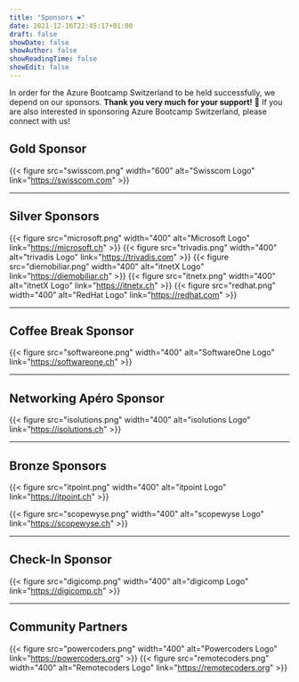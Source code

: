 ```yaml
---
title: "Sponsors ❤️"
date: 2021-12-16T22:45:17+01:00
draft: false
showDate: false
showAuthor: false
showReadingTime: false
showEdit: false
---
```


In order for the Azure Bootcamp Switzerland to be held successfully, we depend on our sponsors. **Thank you very much for your support!** 🙏 If you are also interested in sponsoring Azure Bootcamp Switzerland, please connect with us!


## Gold Sponsor
{{< figure src="swisscom.png" width="600" alt="Swisscom Logo" link="https://swisscom.com" >}}

----

## Silver Sponsors
{{< figure src="microsoft.png" width="400" alt="Microsoft Logo" link="https://microsoft.ch" >}}
{{< figure src="trivadis.png" width="400" alt="trivadis Logo" link="https://trivadis.com" >}}
{{< figure src="diemobiliar.png" width="400" alt="itnetX Logo" link="https://diemobiliar.ch" >}}
{{< figure src="itnetx.png" width="400" alt="itnetX Logo" link="https://itnetx.ch" >}}
{{< figure src="redhat.png" width="400" alt="RedHat Logo" link="https://redhat.com" >}}

----

## Coffee Break Sponsor
{{< figure src="softwareone.png" width="400" alt="SoftwareOne Logo" link="https://softwareone.ch" >}}

----

## Networking Apéro Sponsor
{{< figure src="isolutions.png" width="400" alt="isolutions Logo" link="https://isolutions.ch" >}}

----

## Bronze Sponsors
{{< figure src="itpoint.png" width="400" alt="itpoint Logo" link="https://itpoint.ch" >}}

{{< figure src="scopewyse.png" width="400" alt="scopewyse Logo" link="https://scopewyse.ch" >}}

----

## Check-In Sponsor
{{< figure src="digicomp.png" width="400" alt="digicomp Logo" link="https://digicomp.ch" >}}

----

## Community Partners
{{< figure src="powercoders.png" width="400" alt="Powercoders Logo" link="https://powercoders.org" >}}
{{< figure src="remotecoders.png" width="400" alt="Remotecoders Logo" link="https://remotecoders.org" >}}
